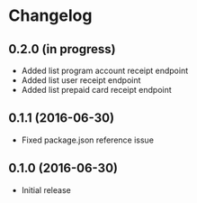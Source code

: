 Changelog
=========

0.2.0 (in progress)
-------------------

- Added list program account receipt endpoint
- Added list user receipt endpoint
- Added list prepaid card receipt endpoint

0.1.1 (2016-06-30)
------------------

- Fixed package.json reference issue

0.1.0 (2016-06-30)
------------------

- Initial release
